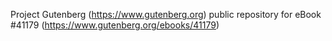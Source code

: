 Project Gutenberg (https://www.gutenberg.org) public repository for eBook #41179 (https://www.gutenberg.org/ebooks/41179)
